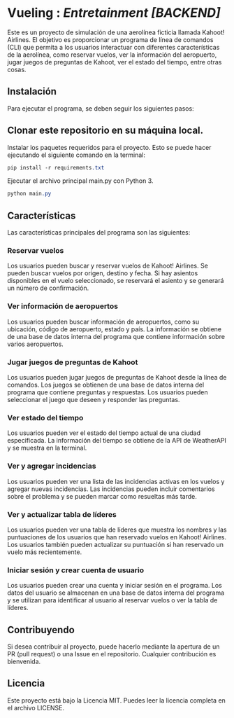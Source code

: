 <!-- # Vueling_Entretainment_BACKEND -->
# **Vueling** : _Entretainment **[BACKEND]**_
Este es un proyecto de simulación de una aerolínea ficticia llamada Kahoot! Airlines. El objetivo es proporcionar un programa de línea de comandos (CLI) que permita a los usuarios interactuar con diferentes características de la aerolínea, como reservar vuelos, ver la información del aeropuerto, jugar juegos de preguntas de Kahoot, ver el estado del tiempo, entre otras cosas.

## **Instalación**
Para ejecutar el programa, se deben seguir los siguientes pasos:

## **Clonar este repositorio en su máquina local.**
Instalar los paquetes requeridos para el proyecto. Esto se puede hacer ejecutando el siguiente comando en la terminal:
```css
pip install -r requirements.txt
```

Ejecutar el archivo principal main.py con Python 3.
```css
python main.py
```

## **Características**
Las características principales del programa son las siguientes:

### **Reservar vuelos**
Los usuarios pueden buscar y reservar vuelos de Kahoot! Airlines. Se pueden buscar vuelos por origen, destino y fecha. Si hay asientos disponibles en el vuelo seleccionado, se reservará el asiento y se generará un número de confirmación.

### **Ver información de aeropuertos**
Los usuarios pueden buscar información de aeropuertos, como su ubicación, código de aeropuerto, estado y país. La información se obtiene de una base de datos interna del programa que contiene información sobre varios aeropuertos.

### **Jugar juegos de preguntas de Kahoot**
Los usuarios pueden jugar juegos de preguntas de Kahoot desde la línea de comandos. Los juegos se obtienen de una base de datos interna del programa que contiene preguntas y respuestas. Los usuarios pueden seleccionar el juego que deseen y responder las preguntas.

### **Ver estado del tiempo**
Los usuarios pueden ver el estado del tiempo actual de una ciudad especificada. La información del tiempo se obtiene de la API de WeatherAPI y se muestra en la terminal.

### **Ver y agregar incidencias**
Los usuarios pueden ver una lista de las incidencias activas en los vuelos y agregar nuevas incidencias. Las incidencias pueden incluir comentarios sobre el problema y se pueden marcar como resueltas más tarde.

### **Ver y actualizar tabla de líderes**
Los usuarios pueden ver una tabla de líderes que muestra los nombres y las puntuaciones de los usuarios que han reservado vuelos en Kahoot! Airlines. Los usuarios también pueden actualizar su puntuación si han reservado un vuelo más recientemente.

### **Iniciar sesión y crear cuenta de usuario**
Los usuarios pueden crear una cuenta y iniciar sesión en el programa. Los datos del usuario se almacenan en una base de datos interna del programa y se utilizan para identificar al usuario al reservar vuelos o ver la tabla de líderes.

## **Contribuyendo**
Si desea contribuir al proyecto, puede hacerlo mediante la apertura de un PR (pull request) o una Issue en el repositorio. Cualquier contribución es bienvenida.

## **Licencia**
Este proyecto está bajo la Licencia MIT. Puedes leer la licencia completa en el archivo LICENSE.
